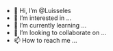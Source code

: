 - 👋 Hi, I’m @Luisseles
- 👀 I’m interested in ...
- 🌱 I’m currently learning ...
- 💞️ I’m looking to collaborate on ...
- 📫 How to reach me ...

<!---
Luisseles/Luisseles is a ✨ special ✨ repository because its `README.md` (this file) appears on your GitHub profile.
You can click the Preview link to take a look at your changes.
--->
